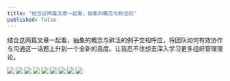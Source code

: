 ```yaml
---
title: "结合这两篇文章一起看，抽象的概念与鲜活的"
published: false
---
```

结合这两篇文章一起看，抽象的概念与鲜活的例子交相呼应，将团队如何有效协作与沟通这一话题上升到一个全新的高度。让我忍不住想去深入学习更多组织管理理论。

![](./1.jpg)
![](./2.jpg)
![](./3.jpg)
![](./4.jpg)
![](./5.jpg)
![](./6.jpg)
![](./7.jpg)
![](./8.jpg)
![](./9.jpg)

